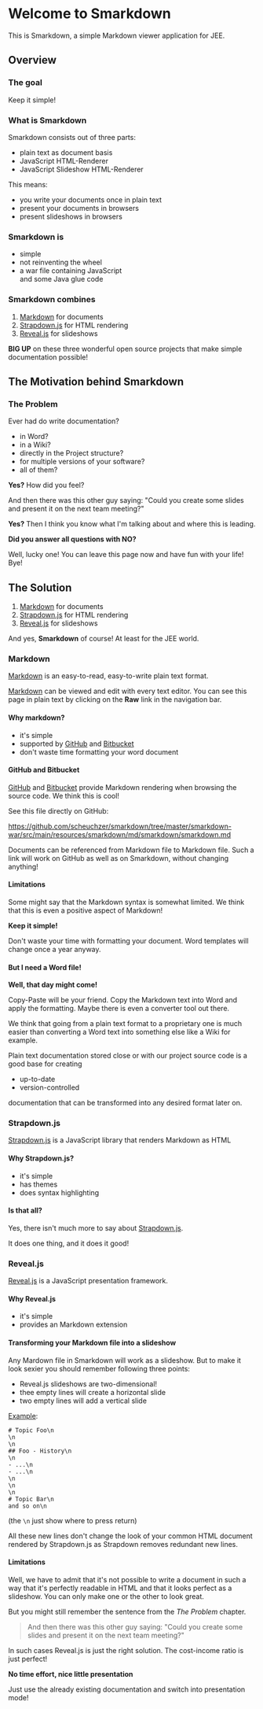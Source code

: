 # Welcome to Smarkdown

This is Smarkdown, a simple Markdown viewer application for JEE.




## Overview


### The goal

Keep it simple!


### What is Smarkdown

Smarkdown consists out of three parts:

- plain text as document basis
- JavaScript HTML-Renderer
- JavaScript Slideshow HTML-Renderer


This means:

- you write your documents once in plain text
- present your documents in browsers
- present slideshows in browsers


### Smarkdown is

- simple
- not reinventing the wheel  
- a war file containing JavaScript<br/>and some Java glue code


### Smarkdown combines

1. [Markdown](http://daringfireball.net/projects/markdown/) for documents
2. [Strapdown.js](http://strapdownjs.com/) for HTML rendering
3. [Reveal.js](http://lab.hakim.se/reveal-js) for slideshows


**BIG UP** on these three wonderful open source projects that make simple 
documentation possible!



## The Motivation behind Smarkdown


### The Problem

Ever had do write documentation?
 
- in Word?
- in a Wiki?
- directly in the Project structure?
- for multiple versions of your software?
- all of them?


**Yes?** How did you feel?


And then there was this other guy saying: "Could you create some slides and present it on the next team meeting?"


**Yes?** Then I think you know what I'm talking about and where this is leading.


**Did you answer all questions with NO?**

Well, lucky one! You can leave this page now and have fun with your life! Bye!


## The Solution


1. [Markdown](http://daringfireball.net/projects/markdown/) for documents
2. [Strapdown.js](http://strapdownjs.com/) for HTML rendering
3. [Reveal.js](http://lab.hakim.se/reveal-js) for slideshows


And yes, **Smarkdown** of course! At least for the JEE world.



### Markdown


[Markdown](http://daringfireball.net/projects/markdown/) is an easy-to-read, easy-to-write plain text format.


[Markdown](http://daringfireball.net/projects/markdown/) can be viewed and edit with every text editor. You can see this page in plain text by clicking on the **Raw**
link in the navigation bar.


#### Why markdown?

- it's simple
- supported by [GitHub](https://github.com) and [Bitbucket](https://bitbucket.org/)
- don't waste time formatting your word document


#### GitHub and Bitbucket

[GitHub](https://github.com) and [Bitbucket](https://bitbucket.org/) provide 
Markdown rendering when browsing the source code. We think this is cool!


See this file directly on GitHub: 

https://github.com/scheuchzer/smarkdown/tree/master/smarkdown-war/src/main/resources/smarkdown/md/smarkdown/smarkdown.md 


Documents can be referenced from Markdown file to Markdown file. Such a link will
work on GitHub as well as on Smarkdown, without changing anything!  


#### Limitations


Some might say that the Markdown syntax is somewhat limited. We think that this is 
even a positive aspect of Markdown! 


**Keep it simple!**


Don't waste your time with formatting your document. Word templates will change once a
year anyway. 


#### But I need a Word file!


**Well, that day might come!** 


Copy-Paste will be your friend. Copy the Markdown text into Word and apply the
formatting. Maybe there is even a converter tool out there.


We think that going from a plain text format to a proprietary one is much easier than 
converting a Word text into something else like a Wiki for example. 


Plain text documentation stored close or with our project source code is a good base
for creating 

- up-to-date
- version-controlled 

documentation that can be transformed into any desired format later on.



### Strapdown.js

[Strapdown.js](http://strapdownjs.com/) is a JavaScript library that renders
Markdown as HTML


#### Why Strapdown.js?

- it's simple
- has themes
- does syntax highlighting


#### Is that all?

Yes, there isn't much more to say about [Strapdown.js](http://strapdownjs.com/).

It does one thing, and it does it good!



### Reveal.js

[Reveal.js](http://lab.hakim.se/reveal-js) is a JavaScript presentation framework.


#### Why Reveal.js

- it's simple
- provides an Markdown extension


#### Transforming your Markdown file into a slideshow


Any Mardown file in Smarkdown will work as a slideshow. But to make it look sexier
you should remember following three points:


- Reveal.js slideshows are two-dimensional!
- thee empty lines will create a horizontal slide
- two empty lines will add a vertical slide


[Example](docs/fooBarExample.md):
```
# Topic Foo\n
\n
\n
## Foo - History\n
\n
- ...\n
- ...\n
\n
\n
\n
# Topic Bar\n
and so on\n
```
(the ``\n`` just show where to press return)


All these new lines don't change the look of your common HTML document rendered by
Strapdown.js as Strapdown removes redundant new lines.


#### Limitations


Well, we have to admit that it's not possible to write a document in such a way that
it's perfectly readable in HTML and that it looks perfect as a slideshow. You can only
make one or the other to look great.


But you might still remember the sentence from the *The Problem* chapter.

> And then there was this other guy saying: "Could you create some slides and present it on the next team meeting?"


In such cases Reveal.js is just the right solution. The cost-income ratio is just perfect!

**No time effort, nice little presentation**

Just use the already existing documentation and switch into presentation mode!
